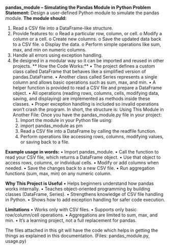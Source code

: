 **pandas_module – Simulating the Pandas Module in Python
Problem Statement:**
  Design a user-defined Python module to simulate the pandas module.
**The module should:**
1.	Read a CSV file into a DataFrame-like structure.
2.	Provide features to:
    o	Read a particular row, column, or cell.
    o	Modify a column or a cell.
    o	Create new columns.
    o	Save the updated data back to a CSV file.
    o	Display the data.
    o	Perform simple operations like sum, max, and min on numeric columns.
3.	Handle all errors using exception handling.
4.	Be designed in a modular way so it can be imported and reused in other projects.
 ** How the Code Works:**
  •	The project defines a custom class called DataFrame that behaves like a simplified version of pandas.DataFrame.
  •	Another class called Series represents a single column and allows basic operations such as sum, max, and min.
  •	A helper function is provided to read a CSV file and prepare a DataFrame object.
  •	All operations (reading rows, columns, cells, modifying data, saving, and displaying) are implemented as methods inside these classes.
  •	Proper exception handling is included so invalid operations won’t crash the program.
  In short, the structure is:
     Using This Module in Another File:
      Once you have the pandas_module.py file in your project:
      1.	Import the module in your Python file using:
      2.	import pandas_module as pm
      3.	Read a CSV file into a DataFrame by calling the readfile function.
      4.	Perform operations like accessing rows, columns, modifying values, or saving back to a file.

**Example usage in words:**
  •	Import pandas_module.
  •	Call the function to read your CSV file, which returns a DataFrame object.
  •	Use that object to access rows, columns, or individual cells.
  •	Modify or add columns when needed.
  •	Save the changes back to a new CSV file.
  •	Run aggregation functions (sum, max, min) on any numeric column.

**Why This Project is Useful**
  •	Helps beginners understand how pandas works internally.
  •	Teaches object-oriented programming by building classes (DataFrame, Series).
  •	Strengthens knowledge of CSV file handling in Python.
  •	Shows how to add exception handling for safer code execution.

**Limitations**
  •	Works only with CSV files.
  •	Supports only basic row/column/cell operations.
  •	Aggregations are limited to sum, max, and min.
  •	It’s a learning project, not a full replacement for pandas.

The files attached in this git will have the code which helps in getting the things as explained in this documentation. (Files: pandas_module.py, usage.py)
